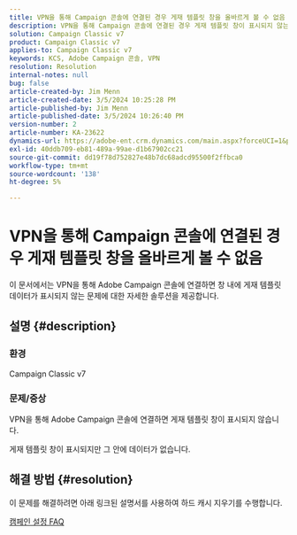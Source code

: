 ```yaml
---
title: VPN을 통해 Campaign 콘솔에 연결된 경우 게재 템플릿 창을 올바르게 볼 수 없음
description: VPN을 통해 Campaign 콘솔에 연결된 경우 게재 템플릿 창이 표시되지 않는 문제를 해결하십시오. 하드 캐시를 수행해야 합니다.
solution: Campaign Classic v7
product: Campaign Classic v7
applies-to: Campaign Classic v7
keywords: KCS, Adobe Campaign 콘솔, VPN
resolution: Resolution
internal-notes: null
bug: false
article-created-by: Jim Menn
article-created-date: 3/5/2024 10:25:28 PM
article-published-by: Jim Menn
article-published-date: 3/5/2024 10:26:40 PM
version-number: 2
article-number: KA-23622
dynamics-url: https://adobe-ent.crm.dynamics.com/main.aspx?forceUCI=1&pagetype=entityrecord&etn=knowledgearticle&id=54f3ae41-3fdb-ee11-904d-6045bd006268
exl-id: 40ddb709-eb81-489a-99ae-d1b67902cc21
source-git-commit: dd19f78d752827e48b7dc68adcd95500f2ffbca0
workflow-type: tm+mt
source-wordcount: '138'
ht-degree: 5%

---
```


# VPN을 통해 Campaign 콘솔에 연결된 경우 게재 템플릿 창을 올바르게 볼 수 없음


이 문서에서는 VPN을 통해 Adobe Campaign 콘솔에 연결하면 창 내에 게재 템플릿 데이터가 표시되지 않는 문제에 대한 자세한 솔루션을 제공합니다.

## 설명 {#description}


### <b>환경</b>

Campaign Classic v7

### <b>문제/증상</b>

VPN을 통해 Adobe Campaign 콘솔에 연결하면 게재 템플릿 창이 표시되지 않습니다.

게재 템플릿 창이 표시되지만 그 안에 데이터가 없습니다.


## 해결 방법 {#resolution}


이 문제를 해결하려면 아래 링크된 설명서를 사용하여 하드 캐시 지우기를 수행합니다.

[캠페인 설정 FAQ](https://experienceleague.adobe.com/docs/campaign-classic/using/getting-started/starting-with-adobe-campaign/faq/faq-campaign-config.html?lang=en#perform-hard-cache-clear)
